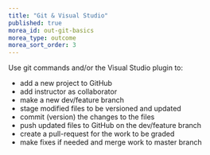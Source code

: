```yaml
---
title: "Git & Visual Studio"
published: true
morea_id: out-git-basics
morea_type: outcome
morea_sort_order: 3
---
```


Use git commands and/or the Visual Studio plugin to:

- add a new project to GitHub
- add instructor as collaborator
- make a new dev/feature branch
- stage modified files to be versioned and updated
- commit (version) the changes to the files
- push updated files to GitHub on the dev/feature branch
- create a pull-request for the work to be graded
- make fixes if needed and merge work to master branch
